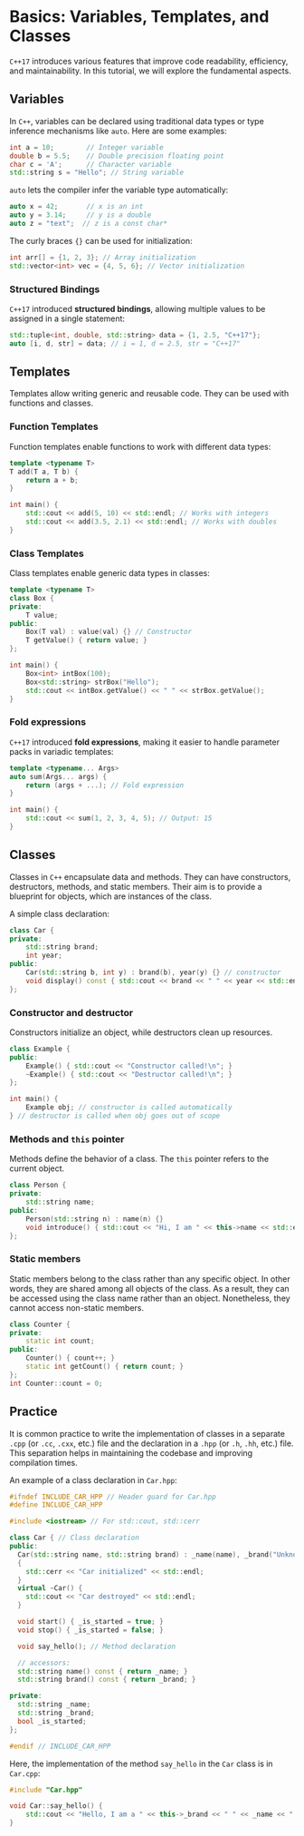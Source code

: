 # Basics: Variables, Templates, and Classes

`C++17` introduces various features that improve code readability, efficiency, and maintainability. In this tutorial, we will explore the fundamental aspects.

## Variables

In `C++`, variables can be declared using traditional data types or type inference mechanisms like `auto`. Here are some examples:

```cpp
int a = 10;        // Integer variable
double b = 5.5;    // Double precision floating point
char c = 'A';      // Character variable
std::string s = "Hello"; // String variable
```

`auto` lets the compiler infer the variable type automatically:

```cpp
auto x = 42;       // x is an int
auto y = 3.14;     // y is a double
auto z = "text";  // z is a const char*
```

The curly braces `{}` can be used for initialization:

```cpp
int arr[] = {1, 2, 3}; // Array initialization
std::vector<int> vec = {4, 5, 6}; // Vector initialization
```

### Structured Bindings

`C++17` introduced **structured bindings**, allowing multiple values to be assigned in a single statement:

```cpp
std::tuple<int, double, std::string> data = {1, 2.5, "C++17"};
auto [i, d, str] = data; // i = 1, d = 2.5, str = "C++17"
```

## Templates

Templates allow writing generic and reusable code. They can be used with functions and classes.

### Function Templates

Function templates enable functions to work with different data types:

```cpp
template <typename T>
T add(T a, T b) {
    return a + b;
}

int main() {
    std::cout << add(5, 10) << std::endl; // Works with integers
    std::cout << add(3.5, 2.1) << std::endl; // Works with doubles
}
```

### Class Templates

Class templates enable generic data types in classes:

```cpp
template <typename T>
class Box {
private:
    T value;
public:
    Box(T val) : value(val) {} // Constructor
    T getValue() { return value; }
};

int main() {
    Box<int> intBox(100);
    Box<std::string> strBox("Hello");
    std::cout << intBox.getValue() << " " << strBox.getValue();
}
```

### Fold expressions

`C++17` introduced **fold expressions**, making it easier to handle parameter packs in variadic templates:

```cpp
template <typename... Args>
auto sum(Args... args) {
    return (args + ...); // Fold expression
}

int main() {
    std::cout << sum(1, 2, 3, 4, 5); // Output: 15
}
```

## Classes

Classes in `C++` encapsulate data and methods. They can have constructors, destructors, methods, and static members. Their aim is to provide a blueprint for objects, which are instances of the class.

A simple class declaration:

```cpp
class Car {
private:
    std::string brand;
    int year;
public:
    Car(std::string b, int y) : brand(b), year(y) {} // constructor
    void display() const { std::cout << brand << " " << year << std::endl; }
};
```

### Constructor and destructor

Constructors initialize an object, while destructors clean up resources.

```cpp
class Example {
public:
    Example() { std::cout << "Constructor called!\n"; }
    ~Example() { std::cout << "Destructor called!\n"; }
};

int main() {
    Example obj; // constructor is called automatically
} // destructor is called when obj goes out of scope
```

### Methods and `this` pointer

Methods define the behavior of a class. The `this` pointer refers to the current object.

```cpp
class Person {
private:
    std::string name;
public:
    Person(std::string n) : name(n) {}
    void introduce() { std::cout << "Hi, I am " << this->name << std::endl; }
};
```

### Static members

Static members belong to the class rather than any specific object. In other words, they are shared among all objects of the class. As a result, they can be accessed using the class name rather than an object. Nonetheless, they cannot access non-static members.

```cpp
class Counter {
private:
    static int count;
public:
    Counter() { count++; }
    static int getCount() { return count; }
};
int Counter::count = 0;
```

## Practice

It is common practice to write the implementation of classes in a separate `.cpp` (or `.cc`, `.cxx`, etc.) file and the declaration in a `.hpp` (or `.h`, `.hh`, etc.) file. This separation helps in maintaining the codebase and improving compilation times.

An example of a class declaration in `Car.hpp`:

```cpp
#ifndef INCLUDE_CAR_HPP // Header guard for Car.hpp
#define INCLUDE_CAR_HPP

#include <iostream> // For std::cout, std::cerr

class Car { // Class declaration
public:
  Car(std::string name, std::string brand) : _name(name), _brand("Unknown")
  {
    std::cerr << "Car initialized" << std::endl;
  }
  virtual ~Car() {
    std::cout << "Car destroyed" << std::endl;
  }

  void start() { _is_started = true; }
  void stop() { _is_started = false; }

  void say_hello(); // Method declaration

  // accessors:
  std::string name() const { return _name; }
  std::string brand() const { return _brand; }

private:
  std::string _name;
  std::string _brand;
  bool _is_started;
};

#endif // INCLUDE_CAR_HPP
```

Here, the implementation of the method `say_hello` in the `Car` class is in `Car.cpp`:

```cpp
#include "Car.hpp"

void Car::say_hello() {
    std::cout << "Hello, I am a " << this->_brand << " " << _name << "!" << std::endl;
}
```